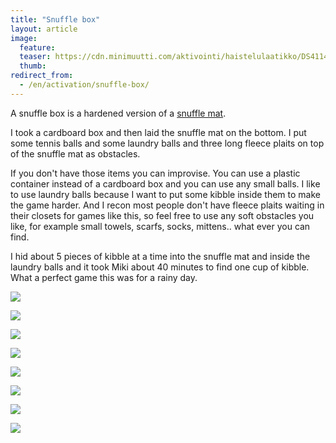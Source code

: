 ```yaml
---
title: "Snuffle box"
layout: article
image:
  feature:
  teaser: https://cdn.minimuutti.com/aktivointi/haistelulaatikko/DS41144-245px.jpg
  thumb:
redirect_from:
  - /en/activation/snuffle-box/
---
```


A snuffle box is a hardened version of a [snuffle mat](/en/brain-games/snuffle-mat/).

I took a cardboard box and then laid the snuffle mat on the bottom. I put some tennis balls and some laundry balls and three long fleece plaits on top of the snuffle mat as obstacles.

If you don't have those items you can improvise. You can use a plastic container instead of a cardboard box and you can use any small balls. I like to use laundry balls because I want to put some kibble inside them to make the game harder. And I recon most people don't have fleece plaits waiting in their closets for games like this, so feel free to use any soft obstacles you like, for example small towels, scarfs, socks, mittens.. what ever you can find.

I hid about 5 pieces of kibble at a time into the snuffle mat and inside the laundry balls and it took Miki about 40 minutes to find one cup of kibble. What a perfect game this was for a rainy day.

![](https://cdn.minimuutti.com/aktivointi/haistelulaatikko/DS41013-800px.jpg)

![](https://cdn.minimuutti.com/aktivointi/haistelulaatikko/DS40996-800px.jpg)

![](https://cdn.minimuutti.com/aktivointi/haistelulaatikko/DS41005-800px.jpg)

![](https://cdn.minimuutti.com/aktivointi/haistelulaatikko/DS41030-800px.jpg)

![](https://cdn.minimuutti.com/aktivointi/haistelulaatikko/DS41037-800px.jpg)

![](https://cdn.minimuutti.com/aktivointi/haistelulaatikko/DS41144-800px.jpg)

![](https://cdn.minimuutti.com/aktivointi/haistelulaatikko/DS41184-800px.jpg)

![](https://cdn.minimuutti.com/aktivointi/haistelulaatikko/DS41165-800px.jpg)
